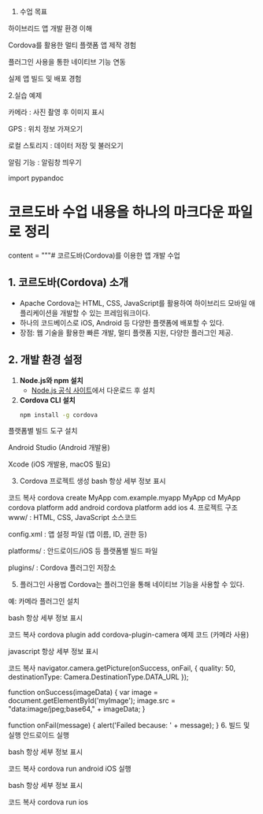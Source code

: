 1. 수업 목표

하이브리드 앱 개발 환경 이해

Cordova를 활용한 멀티 플랫폼 앱 제작 경험

플러그인 사용을 통한 네이티브 기능 연동

실제 앱 빌드 및 배포 경험

2.실습 예제

카메라 : 사진 촬영 후 이미지 표시

GPS : 위치 정보 가져오기

로컬 스토리지 : 데이터 저장 및 불러오기

알림 기능 : 알림창 띄우기

import pypandoc

# 코르도바 수업 내용을 하나의 마크다운 파일로 정리
content = """# 코르도바(Cordova)를 이용한 앱 개발 수업

## 1. 코르도바(Cordova) 소개
- Apache Cordova는 HTML, CSS, JavaScript를 활용하여 하이브리드 모바일 애플리케이션을 개발할 수 있는 프레임워크이다.
- 하나의 코드베이스로 iOS, Android 등 다양한 플랫폼에 배포할 수 있다.
- 장점: 웹 기술을 활용한 빠른 개발, 멀티 플랫폼 지원, 다양한 플러그인 제공.

## 2. 개발 환경 설정
1. **Node.js와 npm 설치**
   - [Node.js 공식 사이트](https://nodejs.org/)에서 다운로드 후 설치
2. **Cordova CLI 설치**
   ```bash
   npm install -g cordova
플랫폼별 빌드 도구 설치

Android Studio (Android 개발용)

Xcode (iOS 개발용, macOS 필요)

3. Cordova 프로젝트 생성
bash
항상 세부 정보 표시

코드 복사
cordova create MyApp com.example.myapp MyApp
cd MyApp
cordova platform add android
cordova platform add ios
4. 프로젝트 구조
www/ : HTML, CSS, JavaScript 소스코드

config.xml : 앱 설정 파일 (앱 이름, ID, 권한 등)

platforms/ : 안드로이드/iOS 등 플랫폼별 빌드 파일

plugins/ : Cordova 플러그인 저장소

5. 플러그인 사용법
Cordova는 플러그인을 통해 네이티브 기능을 사용할 수 있다.

예: 카메라 플러그인 설치

bash
항상 세부 정보 표시

코드 복사
cordova plugin add cordova-plugin-camera
예제 코드 (카메라 사용)

javascript
항상 세부 정보 표시

코드 복사
navigator.camera.getPicture(onSuccess, onFail, { quality: 50, destinationType: Camera.DestinationType.DATA_URL });

function onSuccess(imageData) {
    var image = document.getElementById('myImage');
    image.src = "data:image/jpeg;base64," + imageData;
}

function onFail(message) {
    alert('Failed because: ' + message);
}
6. 빌드 및 실행
안드로이드 실행

bash
항상 세부 정보 표시

코드 복사
cordova run android
iOS 실행

bash
항상 세부 정보 표시

코드 복사
cordova run ios

